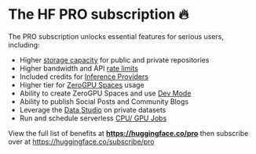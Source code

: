 # The HF PRO subscription 🔥

The PRO subscription unlocks essential features for serious users, including:

- Higher [storage capacity](./storage-limits) for public and private repositories
- Higher bandwidth and API [rate limits](./rate-limits)
- Included credits for [Inference Providers](/docs/inference-providers/)
- Higher tier for [ZeroGPU Spaces](./spaces-zerogpu) usage
- Ability to create ZeroGPU Spaces and use [Dev Mode](./spaces-dev-mode)
- Ability to publish Social Posts and Community Blogs
- Leverage the [Data Studio](./datasets-viewer) on private datasets
- Run and schedule serverless [CPU/ GPU Jobs](https://huggingface.co/docs/huggingface_hub/en/guides/jobs)

View the full list of benefits at **https://huggingface.co/pro** then subscribe over at https://huggingface.co/subscribe/pro